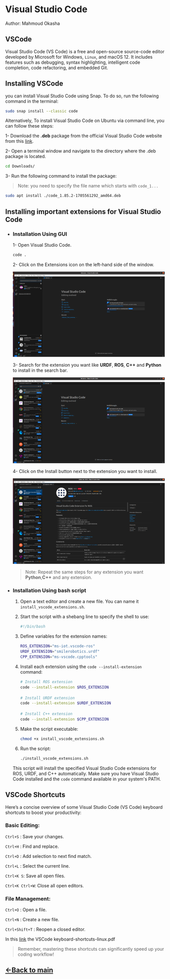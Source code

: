 # Visual Studio Code

Author: Mahmoud Okasha

## VSCode

Visual Studio Code (VS Code) is a free and open-source source-code editor developed by Microsoft for Windows, `Linux`, and macOS 12. It includes features such as debugging, syntax highlighting, intelligent code completion, code refactoring, and embedded Git.

## Installing VSCode

you can install Visual Studio Code using Snap. To do so, run the following command in the terminal:

```bash
sudo snap install --classic code
```

Alternatively, To install Visual Studio Code on Ubuntu via command line, you can follow these steps:

1- Download the **.deb** package from the official Visual Studio Code website from this [link](https://go.microsoft.com/fwlink/?LinkID=760868).

2- Open a terminal window and navigate to the directory where the .deb package is located.

```bash
cd Downloads/
```

3- Run the following command to install the package:

> Note: you need to specify the file name which starts with `code_1...`

```bash
sudo apt install ./code_1.85.2-1705561292_amd64.deb
```

## Installing important extensions for Visual Studio Code

- ### Installation Using GUI
    1- Open Visual Studio Code.

    ```bash
    code .
    ```

    2- Click on the Extensions icon on the left-hand side of the window.

    ![Extension icon](images/Screenshot%20from%202024-02-09%2002-20-38.png)

    3- Search for the extension you want like **URDF**, **ROS**, **C++** and **Python** to install in the search bar.

    ![ROS Extension icon](images/Screenshot%20from%202024-02-09%2002-24-18.png)

    4- Click on the Install button next to the extension you want to install.

    ![ROS Extension icon](images/Screenshot%20from%202024-02-09%2002-28-14.png)

    > Note: Repeat the same steps for any extension you want **Python**,**C++** and any extension.

- ### Installation Using bash script

  1. Open a text editor and create a new file. You can name it `install_vscode_extensions.sh`.

  2. Start the script with a shebang line to specify the shell to use:

     ```bash
     #!/bin/bash
     ```

  3. Define variables for the extension names:

     ```bash
     ROS_EXTENSION="ms-iot.vscode-ros"
     URDF_EXTENSION="smilerobotics.urdf"
     CPP_EXTENSION="ms-vscode.cpptools"
     ```

  4. Install each extension using the `code --install-extension` command:

     ```bash
     # Install ROS extension
     code --install-extension $ROS_EXTENSION

     # Install URDF extension
     code --install-extension $URDF_EXTENSION

     # Install C++ extension
     code --install-extension $CPP_EXTENSION
     ```

  5. Make the script executable:

     ```bash
     chmod +x install_vscode_extensions.sh
     ```

  6. Run the script:
     ```bash
     ./install_vscode_extensions.sh
     ```

  This script will install the specified Visual Studio Code extensions for ROS, URDF, and C++ automatically. Make sure you have Visual Studio Code installed and the `code` command available in your system's PATH.

## VSCode Shortcuts

Here’s a concise overview of some Visual Studio Code (VS Code) keyboard shortcuts to boost your productivity:

### Basic Editing:

`Ctrl+S` : Save your changes.

`Ctrl+H` : Find and replace.

`Ctrl+D` : Add selection to next find match.

`Ctrl+L` : Select the current line.

`Ctrl+K S`: Save all open files.

`Ctrl+K Ctrl+W`: Close all open editors.

### File Management:

`Ctrl+O` : Open a file.

`Ctrl+N` : Create a new file.

`Ctrl+Shift+T` : Reopen a closed editor.

In this [link](https://code.visualstudio.com/shortcuts/keyboard-shortcuts-linux.pdf) the VSCode keyboard-shortcuts-linux.pdf

> Remember, mastering these shortcuts can significantly speed up your coding workflow!

## [<-Back to main](../README.md)
